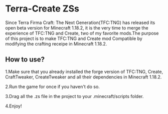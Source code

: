 # Terra-Create ZSs
Since Terra Firma Craft: The Next Generation(TFC:TNG) has released its open beta version for Minecraft 1.18.2, it is the very time to merge the experience of TFC:TNG and Create, two of my favorite mods.The purpose of this project is to make TFC:TNG and Create mod Compatible by modifying the crafting receipe in Minecraft 1.18.2.
## How to use?
1.Make sure that you already installed the forge version of TFC:TNG, Create, CraftTweaker, CreateTweaker and all their dependencies in Minecraft 1.18.2.

2.Run the game for once if you haven't do so.

3.Drag all the .zs file in the project to your .minecraft/scripts folder.

4.Enjoy!
